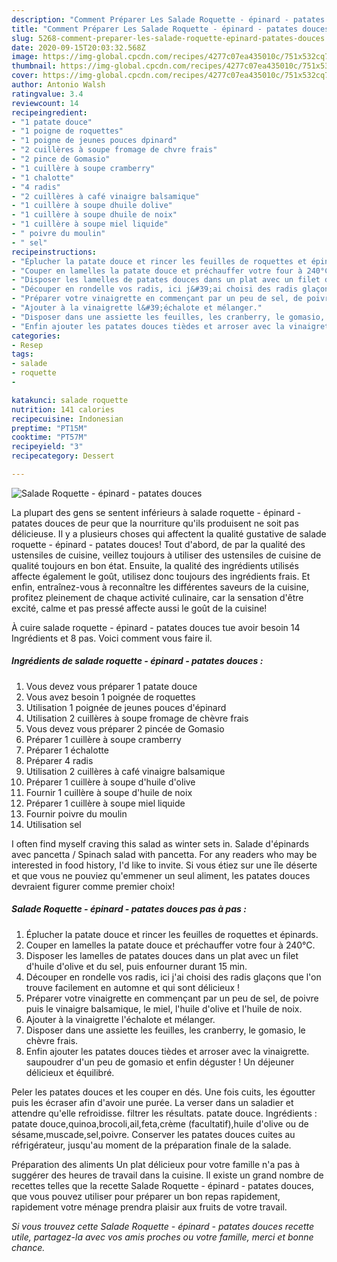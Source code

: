 ```yaml
---
description: "Comment Préparer Les Salade Roquette - épinard - patates douces"
title: "Comment Préparer Les Salade Roquette - épinard - patates douces"
slug: 5268-comment-preparer-les-salade-roquette-epinard-patates-douces
date: 2020-09-15T20:03:32.568Z
image: https://img-global.cpcdn.com/recipes/4277c07ea435010c/751x532cq70/salade-roquette-epinard-patates-douces-photo-principale-de-la-recette.jpg
thumbnail: https://img-global.cpcdn.com/recipes/4277c07ea435010c/751x532cq70/salade-roquette-epinard-patates-douces-photo-principale-de-la-recette.jpg
cover: https://img-global.cpcdn.com/recipes/4277c07ea435010c/751x532cq70/salade-roquette-epinard-patates-douces-photo-principale-de-la-recette.jpg
author: Antonio Walsh
ratingvalue: 3.4
reviewcount: 14
recipeingredient:
- "1 patate douce"
- "1 poigne de roquettes"
- "1 poigne de jeunes pouces dpinard"
- "2 cuillères à soupe fromage de chvre frais"
- "2 pince de Gomasio"
- "1 cuillère à soupe cramberry"
- "1 chalotte"
- "4 radis"
- "2 cuillères à café vinaigre balsamique"
- "1 cuillère à soupe dhuile dolive"
- "1 cuillère à soupe dhuile de noix"
- "1 cuillère à soupe miel liquide"
- " poivre du moulin"
- " sel"
recipeinstructions:
- "Éplucher la patate douce et rincer les feuilles de roquettes et épinards."
- "Couper en lamelles la patate douce et préchauffer votre four à 240°C."
- "Disposer les lamelles de patates douces dans un plat avec un filet d&#39;huile d&#39;olive et du sel, puis enfourner durant 15 min."
- "Découper en rondelle vos radis, ici j&#39;ai choisi des radis glaçons que l&#39;on trouve facilement en automne et qui sont délicieux !"
- "Préparer votre vinaigrette en commençant par un peu de sel, de poivre puis le vinaigre balsamique, le miel, l&#39;huile d&#39;olive et l&#39;huile de noix."
- "Ajouter à la vinaigrette l&#39;échalote et mélanger."
- "Disposer dans une assiette les feuilles, les cranberry, le gomasio, le chèvre frais."
- "Enfin ajouter les patates douces tièdes et arroser avec la vinaigrette. saupoudrer d&#39;un peu de gomasio et enfin déguster ! Un déjeuner délicieux et équilibré."
categories:
- Resep
tags:
- salade
- roquette
- 

katakunci: salade roquette  
nutrition: 141 calories
recipecuisine: Indonesian
preptime: "PT15M"
cooktime: "PT57M"
recipeyield: "3"
recipecategory: Dessert

---
```



![Salade Roquette - épinard - patates douces](https://img-global.cpcdn.com/recipes/4277c07ea435010c/751x532cq70/salade-roquette-epinard-patates-douces-photo-principale-de-la-recette.jpg)

La plupart des gens se sentent inférieurs à salade roquette - épinard - patates douces de peur que la nourriture qu'ils produisent ne soit pas délicieuse. Il y a plusieurs choses qui affectent la qualité gustative de salade roquette - épinard - patates douces! Tout d'abord, de par la qualité des ustensiles de cuisine, veillez toujours à utiliser des ustensiles de cuisine de qualité toujours en bon état. Ensuite, la qualité des ingrédients utilisés affecte également le goût, utilisez donc toujours des ingrédients frais. Et enfin, entraînez-vous à reconnaître les différentes saveurs de la cuisine, profitez pleinement de chaque activité culinaire, car la sensation d'être excité, calme et pas pressé affecte aussi le goût de la cuisine!

<!--inarticleads1-->

À cuire salade roquette - épinard - patates douces tue avoir besoin 14 Ingrédients et 8 pas. Voici comment vous faire il.

##### Ingrédients de salade roquette - épinard - patates douces :

1. Vous devez vous préparer 1 patate douce
1. Vous avez besoin 1 poignée de roquettes
1. Utilisation 1 poignée de jeunes pouces d&#39;épinard
1. Utilisation 2 cuillères à soupe fromage de chèvre frais
1. Vous devez vous préparer 2 pincée de Gomasio
1. Préparer 1 cuillère à soupe cramberry
1. Préparer 1 échalotte
1. Préparer 4 radis
1. Utilisation 2 cuillères à café vinaigre balsamique
1. Préparer 1 cuillère à soupe d&#39;huile d&#39;olive
1. Fournir 1 cuillère à soupe d&#39;huile de noix
1. Préparer 1 cuillère à soupe miel liquide
1. Fournir  poivre du moulin
1. Utilisation  sel


I often find myself craving this salad as winter sets in. Salade d&#39;épinards avec pancetta / Spinach salad with pancetta. For any readers who may be interested in food history, I&#39;d like to invite. Si vous étiez sur une île déserte et que vous ne pouviez qu&#39;emmener un seul aliment, les patates douces devraient figurer comme premier choix! 

<!--inarticleads2-->

##### Salade Roquette - épinard - patates douces pas à pas :

1. Éplucher la patate douce et rincer les feuilles de roquettes et épinards.
1. Couper en lamelles la patate douce et préchauffer votre four à 240°C.
1. Disposer les lamelles de patates douces dans un plat avec un filet d&#39;huile d&#39;olive et du sel, puis enfourner durant 15 min.
1. Découper en rondelle vos radis, ici j&#39;ai choisi des radis glaçons que l&#39;on trouve facilement en automne et qui sont délicieux !
1. Préparer votre vinaigrette en commençant par un peu de sel, de poivre puis le vinaigre balsamique, le miel, l&#39;huile d&#39;olive et l&#39;huile de noix.
1. Ajouter à la vinaigrette l&#39;échalote et mélanger.
1. Disposer dans une assiette les feuilles, les cranberry, le gomasio, le chèvre frais.
1. Enfin ajouter les patates douces tièdes et arroser avec la vinaigrette. saupoudrer d&#39;un peu de gomasio et enfin déguster ! Un déjeuner délicieux et équilibré.


Peler les patates douces et les couper en dés. Une fois cuits, les égoutter puis les écraser afin d&#39;avoir une purée. La verser dans un saladier et attendre qu&#39;elle refroidisse. filtrer les résultats. patate douce. Ingrédients : patate douce,quinoa,brocoli,ail,feta,crème (facultatif),huile d&#39;olive ou de sésame,muscade,sel,poivre. Conserver les patates douces cuites au réfrigérateur, jusqu&#39;au moment de la préparation finale de la salade. 

<!--inarticleads1-->

<p>
Préparation des aliments Un plat délicieux pour votre famille n'a pas à suggérer des heures de travail dans la cuisine. Il existe un grand nombre de recettes telles que la recette Salade Roquette - épinard - patates douces, que vous pouvez utiliser pour préparer un bon repas rapidement, rapidement votre ménage prendra plaisir aux fruits de votre travail.
</p>

<p>
<i>Si vous trouvez cette Salade Roquette - épinard - patates douces recette utile, partagez-la avec vos amis proches ou votre famille, merci et bonne chance.</i>
</p>

